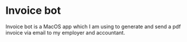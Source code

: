 # Invoice bot

Invoice bot is a MacOS app which I am using to generate and send a pdf invoice via email to my employer and accountant.
